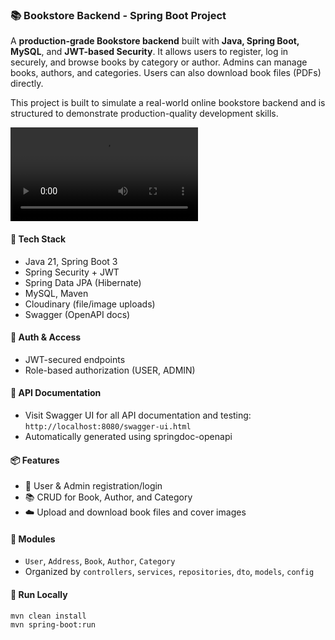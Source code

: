 ### 📚 Bookstore Backend - Spring Boot Project

A **production-grade Bookstore backend** built with **Java, Spring Boot, MySQL**, and **JWT-based Security**. It allows users to register, log in securely, and browse books by category or author. Admins can manage books, authors, and categories. Users can also download book files (PDFs) directly.

This project is built to simulate a real-world online bookstore backend and is structured to demonstrate production-quality development skills.

<video autoplay>
  <source src="https://res.cloudinary.com/duhumawiq/video/upload/v1755350581/bookstore_mrrjeb.mp4" type="video/mp4">
</video>

#### 🔧 Tech Stack

* Java 21, Spring Boot 3
* Spring Security + JWT
* Spring Data JPA (Hibernate)
* MySQL, Maven
* Cloudinary (file/image uploads)
* Swagger (OpenAPI docs)

#### 🔐 Auth & Access

* JWT-secured endpoints
* Role-based authorization (USER, ADMIN)

#### 📑 API Documentation

* Visit Swagger UI for all API documentation and testing: `http://localhost:8080/swagger-ui.html`
* Automatically generated using springdoc-openapi

#### 📦 Features

* 👥 User & Admin registration/login
* 📚 CRUD for Book, Author, and Category
* ☁️ Upload and download book files and cover images

#### 🧾 Modules

* `User`, `Address`, `Book`, `Author`, `Category`
* Organized by `controllers`, `services`, `repositories`, `dto`, `models`, `config`

#### 🚀 Run Locally

```bash
mvn clean install
mvn spring-boot:run
```

